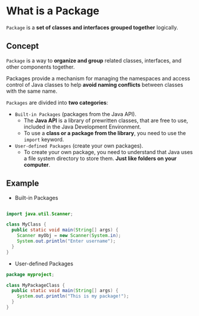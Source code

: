 #  What is a Package

`Package` is a **set of classes and interfaces grouped together** logically.


## Concept

`Package` is a way to **organize and group** related classes, interfaces, and other components together. 

Packages provide a mechanism for managing the namespaces and access control of Java classes to help **avoid naming conflicts** between classes with the same name.

`Packages` are divided into **two categories**:

 - `Built-in Packages` (packages from the Java API).
   * The **Java API** is a library of prewritten classes, that are free to use, included in the Java Development Environment.
   * To use a **class or a package from the library**, you need to use the `import` keyword.
 - `User-defined Packages` (create your own packages).
   * To create your own package, you need to understand that Java uses a file system directory to store them. **Just like folders on your computer**.

## Example
* Built-in Packages

```java

import java.util.Scanner;

class MyClass {
  public static void main(String[] args) {
    Scanner myObj = new Scanner(System.in);
    System.out.println("Enter username");
  }
}
```

* User-defined Packages

```java
package myproject;

class MyPackageClass {
  public static void main(String[] args) {
    System.out.println("This is my package!");
  }
}
```
